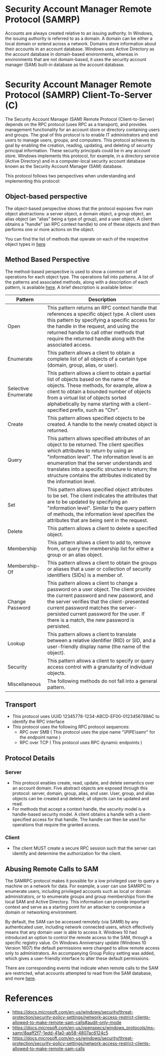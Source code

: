 # Security Account Manager Remote Protocol (SAMRP)

Accounts are always created relative to an issuing authority. In Windows, the issuing authority is referred to as a domain. A domain can be either a local domain or extend across a network. Domains store information about their accounts in an account database. Windows uses Active Directory as the account database in domain-based environments, whereas in environments that are not domain-based, it uses the security account manager (SAM) built-in database as the account database.

# Security Account Manager Remote Protocol (SAMRP) Client-To-Server (C)

The Security Account Manager (SAM) Remote Protocol (Client-to-Server) depends on the RPC protocol (uses RPC as a transport), and provides management functionality for an account store or directory containing users and groups. The goal of this protocol is to enable IT administrators and end users to manage users, groups, and computers. This protocol achieves its goal by enabling the creation, reading, updating, and deleting of security principal information. These security principals could be in any account store. Windows implements this protocol, for example, in a directory service (Active Directory) and in a computer-local security account database known as the Security Account Manager (SAM) database.

This protocol follows two perspectives when understanding and implementing this protocol:

## Object-based perspective

The object-based perspective shows that the protocol exposes five main object abstractions: a server object, a domain object, a group object, an alias object (an "alias" being a type of group), and a user object. A client obtains a "handle" (an RPC context handle) to one of these objects and then performs one or more actions on the object.

You can find the list of methods that operate on each of the respective object types in [here](https://docs.microsoft.com/en-us/openspecs/windows_protocols/ms-samr/8aaff2f7-1edd-41a0-ab58-4807ac6124c5)

## Method Based Perspective

The method-based perspective is used to show a common set of operations for each object type. The operations fall into patterns. A list of the patterns and associated methods, along with a description of each pattern, is available [here](https://docs.microsoft.com/en-us/openspecs/windows_protocols/ms-samr/d7b62596-4a46-4556-92dc-3aba6d517907). A brief description is available below:

| Pattern | Description |
|---------|-------------|
| Open | This pattern returns an RPC context handle that references a specific object type. A client uses this pattern by specifying a specific access for the handle in the request, and using the returned handle to call other methods that require the returned handle along with the associated access. |
| Enumerate | This pattern allows a client to obtain a complete list of all objects of a certain type (domain, group, alias, or user). |
| Selective Enumerate | This pattern allows a client to obtain a partial list of objects based on the name of the objects. These methods, for example, allow a client to obtain a bounded number of objects from a virtual list of objects sorted alphabetically by name starting with a client-specified prefix, such as "Chr". |
| Create | This pattern allows specified objects to be created. A handle to the newly created object is returned. |
| Query | This pattern allows specified attributes of an object to be returned. The client specifies which attributes to return by using an "information level". The information level is an enumeration that the server understands and translates into a specific structure to return; the structure contains the attributes indicated by the information level. |
| Set | This pattern allows specified object attributes to be set. The client indicates the attributes that are to be updated by specifying an "information level". Similar to the query pattern of methods, the information level specifies the attributes that are being sent in the request. |
| Delete | This pattern allows a client to delete a specified object. |
| Membership | This pattern allows a client to add to, remove from, or query the membership list for either a group or an alias object. |
| Membership-Of | This pattern allows a client to obtain the groups or aliases that a user or collection of security identifiers (SIDs) is a member of. |
| Change Password | This pattern allows a client to change a password on a user object. The client provides the current password and new password, and the server verifies that the client-presented current password matches the server-persisted current password for the user. If there is a match, the new password is persisted. |
| Lookup | This pattern allows a client to translate between a relative identifier (RID) or SID, and a user-friendly display name (the name of the object). |
| Security | This pattern allows a client to specify or query access control with a granularity of individual objects. |
| Miscellaneous | The following methods do not fall into a general pattern. |

## Transport

* This protocol uses UUID 12345778-1234-ABCD-EF00-0123456789AC to identify the RPC interface
* This protocol uses the following RPC protocol sequences:
    * RPC over SMB ( This protocol uses the pipe name "\PIPE\samr" for the endpoint name )
    * RPC over TCP ( This protocol uses RPC dynamic endpoints ) 

## Protocol Details

### Server

* This protocol enables create, read, update, and delete semantics over an account domain. Five abstract objects are exposed through this protocol: server, domain, group, alias, and user. User, group, and alias objects can be created and deleted; all objects can be updated and read.
* For methods that accept a context handle, the security model is a handle-based security model. A client obtains a handle with a client-specified access for that handle. The handle can then be used for operations that require the granted access.

### Client

* The client MUST create a secure RPC session such that the server can identify and determine the authorization for the client.

## Abusing Remote Calls to SAM

The SAMRPC protocol makes it possible for a low privileged user to query a machine on a network for data. For example, a user can use SAMRPC to enumerate users, including privileged accounts such as local or domain administrators, or to enumerate groups and group memberships from the local SAM and Active Directory. This information can provide important context and serve as a starting point for an attacker to compromise a domain or networking environment.

By default, the SAM can be accessed remotely (via SAMR) by any authenticated user, including network connected users, which effectively means that any domain user is able to access it. Windows 10 had introduced an option to control the remote access to the SAM, through a specific registry value. On Windows Anniversary update (Windows 10 Version 1607) the default permissions were changed to allow remote access only to administrators. An accompanying Group Policy setting was added, which gives a user-friendly interface to alter these default permissions.

There are corresponding events that indicate when remote calls to the SAM are restricted, what accounts attempted to read from the SAM database, and more [here](https://docs.microsoft.com/en-us/windows/security/threat-protection/security-policy-settings/network-access-restrict-clients-allowed-to-make-remote-sam-calls#related-events).

# References

* https://docs.microsoft.com/en-us/windows/security/threat-protection/security-policy-settings/network-access-restrict-clients-allowed-to-make-remote-sam-calls#audit-only-mode
* https://docs.microsoft.com/en-us/openspecs/windows_protocols/ms-samr/8aaff2f7-1edd-41a0-ab58-4807ac6124c5
* https://docs.microsoft.com/en-us/windows/security/threat-protection/security-policy-settings/network-access-restrict-clients-allowed-to-make-remote-sam-calls